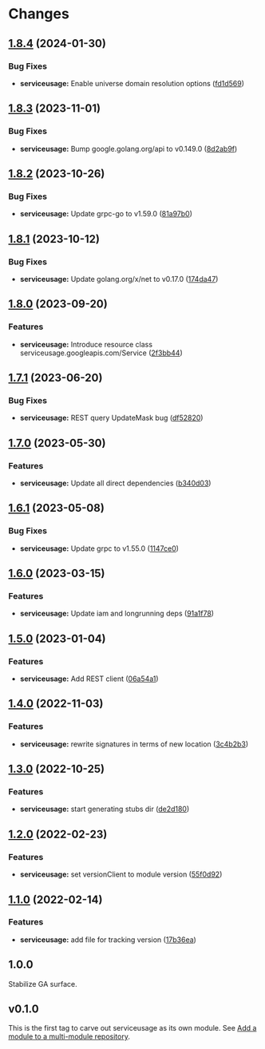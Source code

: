 # Changes

## [1.8.4](https://github.com/googleapis/google-cloud-go/compare/serviceusage/v1.8.3...serviceusage/v1.8.4) (2024-01-30)


### Bug Fixes

* **serviceusage:** Enable universe domain resolution options ([fd1d569](https://github.com/googleapis/google-cloud-go/commit/fd1d56930fa8a747be35a224611f4797b8aeb698))

## [1.8.3](https://github.com/googleapis/google-cloud-go/compare/serviceusage/v1.8.2...serviceusage/v1.8.3) (2023-11-01)


### Bug Fixes

* **serviceusage:** Bump google.golang.org/api to v0.149.0 ([8d2ab9f](https://github.com/googleapis/google-cloud-go/commit/8d2ab9f320a86c1c0fab90513fc05861561d0880))

## [1.8.2](https://github.com/googleapis/google-cloud-go/compare/serviceusage/v1.8.1...serviceusage/v1.8.2) (2023-10-26)


### Bug Fixes

* **serviceusage:** Update grpc-go to v1.59.0 ([81a97b0](https://github.com/googleapis/google-cloud-go/commit/81a97b06cb28b25432e4ece595c55a9857e960b7))

## [1.8.1](https://github.com/googleapis/google-cloud-go/compare/serviceusage/v1.8.0...serviceusage/v1.8.1) (2023-10-12)


### Bug Fixes

* **serviceusage:** Update golang.org/x/net to v0.17.0 ([174da47](https://github.com/googleapis/google-cloud-go/commit/174da47254fefb12921bbfc65b7829a453af6f5d))

## [1.8.0](https://github.com/googleapis/google-cloud-go/compare/serviceusage/v1.7.1...serviceusage/v1.8.0) (2023-09-20)


### Features

* **serviceusage:** Introduce resource class serviceusage.googleapis.com/Service ([2f3bb44](https://github.com/googleapis/google-cloud-go/commit/2f3bb443e9fa6968d20806f86b391dad85970afc))

## [1.7.1](https://github.com/googleapis/google-cloud-go/compare/serviceusage/v1.7.0...serviceusage/v1.7.1) (2023-06-20)


### Bug Fixes

* **serviceusage:** REST query UpdateMask bug ([df52820](https://github.com/googleapis/google-cloud-go/commit/df52820b0e7721954809a8aa8700b93c5662dc9b))

## [1.7.0](https://github.com/googleapis/google-cloud-go/compare/serviceusage/v1.6.1...serviceusage/v1.7.0) (2023-05-30)


### Features

* **serviceusage:** Update all direct dependencies ([b340d03](https://github.com/googleapis/google-cloud-go/commit/b340d030f2b52a4ce48846ce63984b28583abde6))

## [1.6.1](https://github.com/googleapis/google-cloud-go/compare/serviceusage/v1.6.0...serviceusage/v1.6.1) (2023-05-08)


### Bug Fixes

* **serviceusage:** Update grpc to v1.55.0 ([1147ce0](https://github.com/googleapis/google-cloud-go/commit/1147ce02a990276ca4f8ab7a1ab65c14da4450ef))

## [1.6.0](https://github.com/googleapis/google-cloud-go/compare/serviceusage/v1.5.0...serviceusage/v1.6.0) (2023-03-15)


### Features

* **serviceusage:** Update iam and longrunning deps ([91a1f78](https://github.com/googleapis/google-cloud-go/commit/91a1f784a109da70f63b96414bba8a9b4254cddd))

## [1.5.0](https://github.com/googleapis/google-cloud-go/compare/serviceusage/v1.4.0...serviceusage/v1.5.0) (2023-01-04)


### Features

* **serviceusage:** Add REST client ([06a54a1](https://github.com/googleapis/google-cloud-go/commit/06a54a16a5866cce966547c51e203b9e09a25bc0))

## [1.4.0](https://github.com/googleapis/google-cloud-go/compare/serviceusage/v1.3.0...serviceusage/v1.4.0) (2022-11-03)


### Features

* **serviceusage:** rewrite signatures in terms of new location ([3c4b2b3](https://github.com/googleapis/google-cloud-go/commit/3c4b2b34565795537aac1661e6af2442437e34ad))

## [1.3.0](https://github.com/googleapis/google-cloud-go/compare/serviceusage/v1.2.0...serviceusage/v1.3.0) (2022-10-25)


### Features

* **serviceusage:** start generating stubs dir ([de2d180](https://github.com/googleapis/google-cloud-go/commit/de2d18066dc613b72f6f8db93ca60146dabcfdcc))

## [1.2.0](https://github.com/googleapis/google-cloud-go/compare/serviceusage/v1.1.0...serviceusage/v1.2.0) (2022-02-23)


### Features

* **serviceusage:** set versionClient to module version ([55f0d92](https://github.com/googleapis/google-cloud-go/commit/55f0d92bf112f14b024b4ab0076c9875a17423c9))

## [1.1.0](https://github.com/googleapis/google-cloud-go/compare/serviceusage/v1.0.0...serviceusage/v1.1.0) (2022-02-14)


### Features

* **serviceusage:** add file for tracking version ([17b36ea](https://github.com/googleapis/google-cloud-go/commit/17b36ead42a96b1a01105122074e65164357519e))

## 1.0.0

Stabilize GA surface.

## v0.1.0

This is the first tag to carve out serviceusage as its own module. See
[Add a module to a multi-module repository](https://github.com/golang/go/wiki/Modules#is-it-possible-to-add-a-module-to-a-multi-module-repository).
